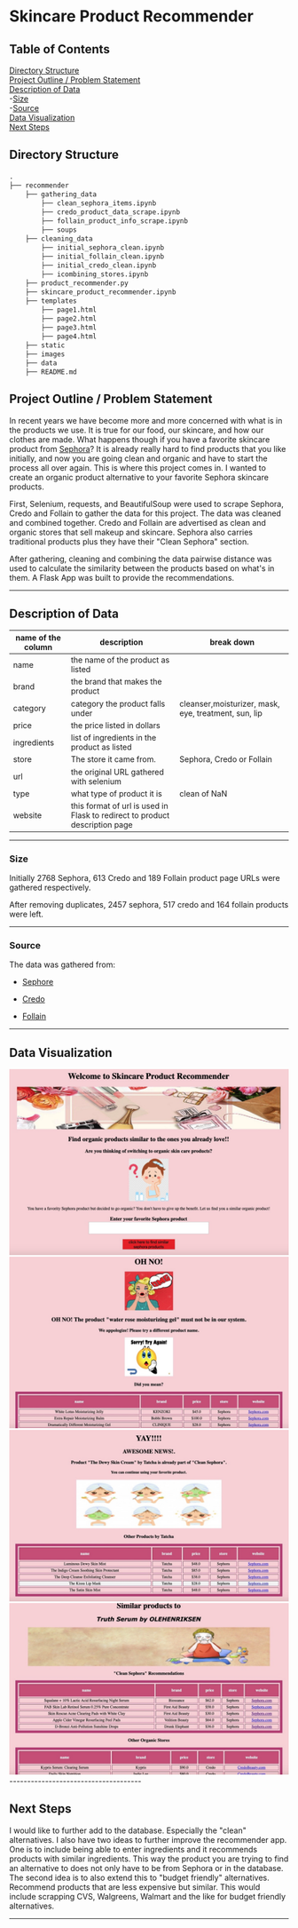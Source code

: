 # Skincare Product Recommender

## Table of Contents

[Directory Structure](#Directory-Structure)<br>
[Project Outline / Problem Statement](#Project-Outline-/-Problem-Statement)<br>
[Description of Data](#Description-of-Data)<br>
-[Size](#Size)<br>
-[Source](#Source)<br>
[Data Visualization](#Data-Visualization)<br>
[Next Steps](#Next-Steps)<br>



## Directory Structure

```
.
├── recommender
    ├── gathering_data
        ├── clean_sephora_items.ipynb
        ├── credo_product_data_scrape.ipynb
        ├── follain_product_info_scrape.ipynb
        ├── soups
    ├── cleaning_data
        ├── initial_sephora_clean.ipynb
        ├── initial_follain_clean.ipynb
        ├── initial_credo_clean.ipynb
        ├── icombining_stores.ipynb
    ├── product_recommender.py
    ├── skincare_product_recommender.ipynb
    ├── templates
        ├── page1.html
        ├── page2.html
        ├── page3.html
        ├── page4.html
    ├── static
    ├── images
    ├── data
    ├── README.md
```

## Project Outline / Problem Statement

In recent years we have become more and more concerned with what is in the products we use. It is true for our food, our skincare, and how our clothes are made. 
What happens though if you have a favorite skincare product from [Sephora](https://www.sephora.com/)? It is already really hard to find products that you like initially, and now you are going clean and organic and have to start the process all over again. This is where this project comes in. I wanted to create an organic product alternative to your favorite Sephora skincare products. 

First, Selenium, requests, and BeautifulSoup were used to scrape Sephora, Credo and Follain to gather the data for this project. The data was cleaned and combined together. Credo and Follain are advertised as clean and organic stores that sell makeup and skincare. Sephora also carries traditional products plus they have their "Clean Sephora" section. 

After gathering, cleaning and combining the data pairwise distance was used to calculate the similarity between the products based on what's in them. A Flask App was built to provide the recommendations. 



---
## Description of Data
name of the column|description|break down|
|---|---|---|
|name|the name of the product as listed||
|brand|the brand that makes the product||
|category|category the product falls under|cleanser,moisturizer, mask, eye, treatment, sun, lip|
|price|the price listed in dollars||
|ingredients|list of ingredients in the product as listed||
|store|The store it came from.|Sephora, Credo or Follain|
|url|the original URL gathered with selenium||
|type|what type of product it is|clean of NaN|
|website|this format of url is used in Flask to redirect to product description page||

---
### Size

Initially 2768 Sephora, 613 Credo and 189 Follain product page URLs were gathered respectively.

After removing duplicates, 2457 sephora, 517 credo and 164 follain products were left.

---

### Source

The data was gathered from:

- [Sephore](https://www.sephora.com/)
  
- [Credo](https://credobeauty.com/)

- [Follain](https://follain.com/)


---
## Data Visualization

<img src="./images/page1.jpeg">

<img src="./images/page2.jpeg">

<img src="./images/page3.jpeg">

<img src="./images/page4.jpeg">
-------------------------------------

## Next Steps

I would like to further add to the database. Especially the "clean" alternatives. 
I also have two ideas to further improve the recommender app. One is to include being able to enter ingredients and it recommends products with similar ingredients. This way the product you are trying to find an alternative to does not only have to be from Sephora or in the database. 
The second idea is to also extend this to "budget friendly" alternatives. Recommend products that are less expensive but similar. This would include scrapping CVS, Walgreens, Walmart and the like for budget friendly alternatives. 

---

